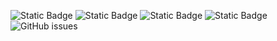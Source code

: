 ![Static Badge](https://img.shields.io/badge/blacklists-60-000000) ![Static Badge](https://img.shields.io/badge/blacklisted-2626104-cc0000) ![Static Badge](https://img.shields.io/badge/whitelisted-2245-00CC00) ![Static Badge](https://img.shields.io/badge/streaming_blacklist-28107-000000) ![GitHub issues](https://img.shields.io/github/issues/fabriziosalmi/blacklists)
